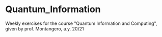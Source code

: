 # Quantum_Information
Weekly exercises for the course "Quantum Information and Computing", given by prof. Montangero, a.y. 20/21
